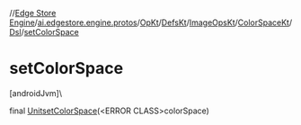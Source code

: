 //[Edge Store Engine](../../../../../../../index.md)/[ai.edgestore.engine.protos](../../../../../index.md)/[OpKt](../../../../index.md)/[DefsKt](../../../index.md)/[ImageOpsKt](../../index.md)/[ColorSpaceKt](../index.md)/[Dsl](index.md)/[setColorSpace](set-color-space.md)

# setColorSpace

[androidJvm]\

final [Unit](https://kotlinlang.org/api/latest/jvm/stdlib/kotlin/-unit/index.html)[setColorSpace](set-color-space.md)(&lt;ERROR CLASS&gt;colorSpace)
